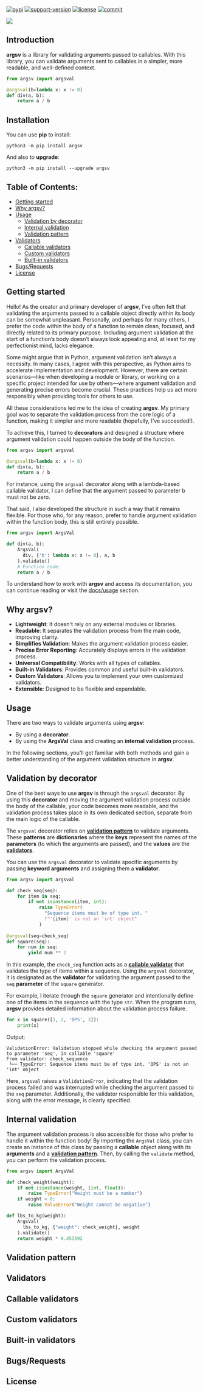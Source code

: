 [![pypi](https://img.shields.io/pypi/v/argsv.svg)](https://pypi.org/project/argsv/) [![support-version](https://img.shields.io/pypi/pyversions/argsv)](https://img.shields.io/pypi/pyversions/argsv) [![license](https://img.shields.io/github/license/mimseyedi/argsv.svg)](https://github.com/mimseyedi/argsv/blob/master/LICENSE) [![commit](https://img.shields.io/github/last-commit/mimseyedi/argsv)](https://github.com/mimseyedi/argsv/commits/master)

![](https://raw.githubusercontent.com/mimseyedi/argsv/master/docs/images/argsv-poster.png)

## Introduction
**argsv** is a library for validating arguments passed to callables. With this library, you can validate arguments sent to callables in a simpler, more readable, and well-defined context.

```python
from argsv import argsval

@argsval(b=lambda x: x != 0)
def div(a, b):
    return a / b
```

## Installation
You can use **pip** to install:
```
python3 -m pip install argsv
```

And also to **upgrade**:
```
python3 -m pip install --upgrade argsv
```

## Table of Contents: <a class="anchor" id="contents"></a>
* [Getting started](#getting_started)
* [Why argsv?](#why_argsv)
* [Usage](#usage)
  * [Validation by decorator](#validation_by_decorator)
  * [Internal validation](#internal_validation)
  * [Validation pattern](#validation_pattern)
* [Validators](#validators)
  * [Callable validators](#callable_validators)
  * [Custom validators](#custom_validators)
  * [Built-in validators](#built-in_validators)
* [Bugs/Requests](#bugs-requests)
* [License](#license)

## Getting started <a class="anchor" id="getting_started"></a>
Hello! As the creator and primary developer of **argsv**, I’ve often felt that validating the arguments passed to a callable object directly within its body can be somewhat unpleasant. Personally, and perhaps for many others, I prefer the code within the body of a function to remain clean, focused, and directly related to its primary purpose. Including argument validation at the start of a function’s body doesn’t always look appealing and, at least for my perfectionist mind, lacks elegance.

Some might argue that in Python, argument validation isn’t always a necessity. In many cases, I agree with this perspective, as Python aims to accelerate implementation and development. However, there are certain scenarios—like when developing a module or library, or working on a specific project intended for use by others—where argument validation and generating precise errors become crucial. These practices help us act more responsibly when providing tools for others to use.

All these considerations led me to the idea of creating **argsv**. My primary goal was to separate the validation process from the core logic of a function, making it simpler and more readable (hopefully, I’ve succeeded!).

To achieve this, I turned to **decorators** and designed a structure where argument validation could happen outside the body of the function. 

```python
from argsv import argsval

@argsval(b=lambda x: x != 0)
def div(a, b):
    return a / b
```

For instance, using the `argsval` decorator along with a lambda-based callable validator, I can define that the argument passed to parameter b must not be zero.

That said, I also developed the structure in such a way that it remains flexible. For those who, for any reason, prefer to handle argument validation within the function body, this is still entirely possible.

```python
from argsv import ArgsVal

def div(a, b):
    ArgsVal(
      div, {'b': lambda x: x != 0}, a, b
    ).validate()
    # Function code:
    return a / b
```

To understand how to work with **argsv** and access its documentation, you can continue reading or visit the <a href="https://github.com/mimseyedi/argsv/tree/master/docs/usage">docs/usage</a> section.

## Why argsv? <a class="anchor" id="why_argsv"></a>
- **Lightweight**: It doesn't rely on any external modules or libraries.  
- **Readable**: It separates the validation process from the main code, improving clarity.  
- **Simplifies Validation**: Makes the argument validation process easier.  
- **Precise Error Reporting**: Accurately displays errors in the validation process.  
- **Universal Compatibility**: Works with all types of callables.  
- **Built-in Validators**: Provides common and useful built-in validators.  
- **Custom Validators**: Allows you to implement your own customized validators.  
- **Extensible**: Designed to be flexible and expandable.

## Usage <a class="anchor" id="usage"></a>
There are two ways to validate arguments using **argsv**:

- By using a **decorator**.
- By using the **ArgsVal** class and creating an **internal validation** process.

In the following sections, you'll get familiar with both methods and gain a better understanding of the argument validation structure in **argsv**.
## Validation by decorator <a class="anchor" id="validation_by_decorator"></a>
One of the best ways to use **argsv** is through the `argsval` decorator. By using this **decorator** and moving the argument validation process outside the body of the callable, your code becomes more readable, and the validation process takes place in its own dedicated section, separate from the main logic of the callable.  

The `argsval` decorator relies on <a href="#validation_pattern">**validation pattern**</a> to validate arguments. These **patterns** are **dictionaries** where the **keys** represent the names of the **parameters** (to which the arguments are passed), and the **values** are the <a href=#validators>**validators**</a>.  

You can use the `argsval` decorator to validate specific arguments by passing **keyword arguments** and assigning them a **validator**.

```python
from argsv import argsval

def check_seq(seq):
    for item in seq:
        if not isinstance(item, int):
            raise TypeError(
              "Sequence items must be of type int. "
              f"'{item}' is not an 'int' object"
            )
   
@argsval(seq=check_seq)
def square(seq):
    for num in seq:
        yield num ** 2
```

In this example, the `check_seq` function acts as a <a href=#callable_validators>**callable validator**</a> that validates the type of items within a sequence. Using the `argsval` decorator, it is designated as the **validator** for validating the argument passed to the `seq` **parameter** of the `square` generator.

For example, I iterate through the `square` generator and intentionally define one of the items in the sequence with the type `str`. When the program runs, **argsv** provides detailed information about the validation process failure.

```python
for x in square([1, 2, 'OPS', 3]):
    print(x)
```

Output:
```
ValidationError: Validation stopped while checking the argument passed to parameter 'seq', in callable 'square'
From validator: check_sequence
 └── TypeError: Sequence items must be of type int. 'OPS' is not an 'int' object
```
Here, `argsval` raises a `ValidationError`, indicating that the validation process failed and was interrupted while checking the argument passed to the `seq` parameter. Additionally, the validator responsible for this validation, along with the error message, is clearly specified.

## Internal validation <a class="anchor" id="internal_validation"></a>
The argument validation process is also accessible for those who prefer to handle it within the function body! By importing the `ArgsVal` class, you can create an instance of this class by passing a **callable** object along with its **arguments** and a <a href=#validation_pattern>**validation pattern**</a>. Then, by calling the `validate` method, you can perform the validation process.

```python
from argsv import ArgsVal

def check_weight(weight):
    if not isinstance(weight, (int, float)):
        raise TypeError("Weight must be a number")
    if weight < 0:
        raise ValueError("Weight cannot be negative")

def lbs_to_kg(weight):
    ArgsVal(
      lbs_to_kg, {"weight": check_weight}, weight
    ).validate()
    return weight * 0.453592
```

## Validation pattern <a class="anchor" id="validation_pattern"></a>

## Validators <a class="anchor" id="validators"></a>

## Callable validators <a class="anchor" id="callable_validators"></a>

## Custom validators <a class="anchor" id="custom_validators"></a>

## Built-in validators <a class="anchor" id="built-in_validators"></a>

## Bugs/Requests <a class="anchor" id="bugs-requests"></a>

## License <a class="anchor" id="license"></a>